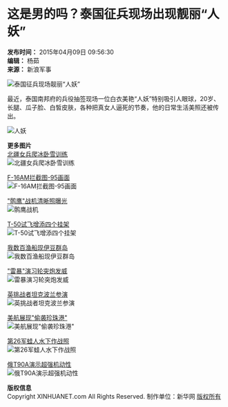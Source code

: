 # 这是男的吗？泰国征兵现场出现靓丽“人妖”

**发布时间：** 2015年04月09日 09:56:30  
**编辑：** 杨茹  
**来源：** 新浪军事  

![泰国征兵现场靓丽“人妖”](http://imgs.xinhuanet.com/photo/static/articlel.gif)

最近，泰国南邦府的兵役抽签现场一位白衣美艳“人妖”特别吸引人眼球，20岁、长腿、瓜子脸、白皙皮肤，各种把真女人逼死的节奏，他的日常生活美照还被传出。

![人妖](http://www.xinhuanet.com/photo/static/articler.gif)

**更多图片**  
[北疆女兵爬冰卧雪训练](http://news.xinhuanet.com/mil/2014-11/02/c_127168843.htm)  
![北疆女兵爬冰卧雪训练](../../titlepic/1113093529_title1n.jpg)

[F-16AM拦截图-95画面](http://news.xinhuanet.com/mil/2014-11/03/c_127172093.htm)  
![F-16AM拦截图-95画面](../../titlepic/1113093496_title1n.jpg)

["鹘鹰"战机清晰照曝光](http://news.xinhuanet.com/mil/2014-11/03/c_127170197.htm)  
![鹘鹰战机](../../titlepic/1113093456_title1n.jpg)

[T-50试飞增添四个挂架](http://news.xinhuanet.com/mil/2014-11/03/c_127170264.htm)  
![T-50试飞增添四个挂架](../../titlepic/1113093358_title1n.jpg)

[我数百渔船现伊豆群岛](http://news.xinhuanet.com/mil/2014-11/03/c_127170414.htm)  
![我数百渔船现伊豆群岛](../../titlepic/1113093302_title1n.jpg)

["雷暴"演习轮突炮发威](http://news.xinhuanet.com/mil/2014-11/03/c_127171066.htm)  
![雷暴演习轮突炮发威](../../titlepic/1113093268_title1n.jpg)

[英挑战者坦克波兰参演](http://news.xinhuanet.com/mil/2014-11/03/c_127171540.htm)  
![英挑战者坦克波兰参演](../../titlepic/1113093216_title1n.jpg)

[美航展现"偷袭珍珠港"](http://news.xinhuanet.com/mil/2014-11/03/c_127172636.htm)  
![美航展现"偷袭珍珠港"](../../titlepic/1113093059_title1n.jpg)

[第26军蛙人水下作战照](http://news.xinhuanet.com/mil/2014-10/13/c_127092147.htm)  
![第26军蛙人水下作战照](../../titlepic/1112802012_title1n.jpg)

[俄T90A演示超强机动性](http://news.xinhuanet.com/mil/2014-10/13/c_127092163.htm)  
![俄T90A演示超强机动性](../../titlepic/1112802003_title1n.jpg)

**版权信息**  
Copyright XINHUANET.com All Rights Reserved. 制作单位：新华网 [版权所有](http://www.xinhuanet.com/copyright.htm)
